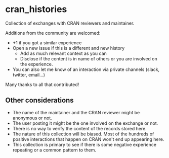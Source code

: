 # cran_histories

Collection of exchanges with CRAN reviewers and maintainer.

Additions from the community are welcomed:

 - +1 if you got a similar experience
 - Open a new issue if this is a different and new history
   -  Add as much relevant context as you can
   -  Disclose if the content is in name of others or you are involved on the experience. 
 - You can also let me know of an interaction via private channels (slack, twitter, email...)

Many thanks to all that contributed!

## Other considerations

 - The name of the maintainer and the CRAN reviewer might be anonymous or not. 
 - The user posting it might be the one involved on the exchange or not.
 - There is no way to verify the content of the records stored here.
 - The nature of this collection will be biased. Most of the hundreds of positive interactions that happen on CRAN won't end up appearing here. 
 - This collection is primary to see if there is some negative experience repeating or a common pattern to them.
